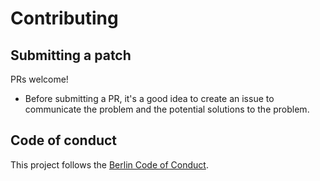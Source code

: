 # Contributing

## Submitting a patch

PRs welcome!

- Before submitting a PR, it's a good idea to create an issue to communicate
  the problem and the potential solutions to the problem.

## Code of conduct

This project follows the [Berlin Code of
Conduct](https://berlincodeofconduct.org/).
